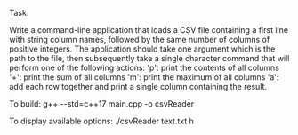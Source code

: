 Task:

Write a command-line application that loads a CSV file containing a first line with string column names, followed by the same number of
columns of positive integers. The application should take one argument which is the path to the file, then subsequently take a single character command that will perform one of the
following actions:
'p': print the contents of all columns
'+': print the sum of all columns
'm': print the maximum of all columns
'a': add each row together and print a single column containing the result.

To build:
g++ --std=c++17 main.cpp -o csvReader

To display available options:
./csvReader text.txt h
